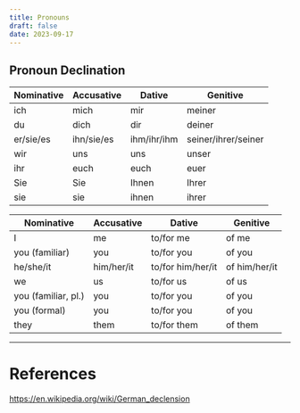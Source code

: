 ```yaml
---
title: Pronouns
draft: false
date: 2023-09-17
---
```


## Pronoun Declination
| Nominative| Accusative | Dative | Genitive |
|-----------------------|-----------------------------|-------------------------|-----------------------|
| ich                   | mich                        | mir                     | meiner                |
| du                    | dich                        | dir                     | deiner                |
| er/sie/es             | ihn/sie/es                  | ihm/ihr/ihm             | seiner/ihrer/seiner    |
| wir                   | uns                         | uns                     | unser                 |
| ihr                   | euch                        | euch                    | euer                  |
| Sie                   | Sie                         | Ihnen                   | Ihrer                |
| sie                   | sie                         | ihnen                   | ihrer                |

| Nominative| Accusative | Dative | Genitive |
|-----------------------|-----------------------------|-------------------------|-----------------------|
| I                     | me                          | to/for me               | of me                 |
| you (familiar)        | you                         | to/for you              | of you                |
| he/she/it              | him/her/it                  | to/for him/her/it       | of him/her/it         |
| we                    | us                          | to/for us               | of us                 |
| you (familiar, pl.)   | you                         | to/for you              | of you                |
| you (formal)          | you                         | to/for you              | of you                |
| they                  | them                         | to/for them              | of them                |





---
# References
https://en.wikipedia.org/wiki/German_declension